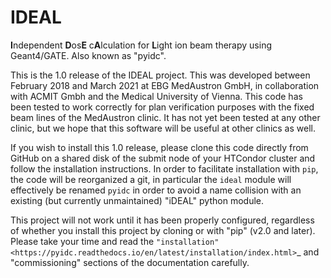 # IDEAL
**I**ndependent **D**os**E** c**A**lculation for **L**ight ion beam therapy using Geant4/GATE. Also known as "pyidc".

This is the 1.0 release of the IDEAL project. This was developed between
February 2018 and March 2021 at EBG MedAustron GmbH, in collaboration with
ACMIT Gmbh and the Medical University of Vienna.  This code has been tested to
work correctly for plan verification purposes with the fixed beam lines of the
MedAustron clinic. It has not yet been tested at any other clinic, but we hope
that this software will be useful at other clinics as well.

If you wish to install this 1.0 release, please clone this code directly from
GitHub on a shared disk of the submit node of your HTCondor cluster and follow
the installation instructions.  In order to facilitate installation with `pip`,
the code will be reorganized a git, in particular the `ideal` module will
effectively be renamed `pyidc` in order to avoid a name collision with an
existing (but currently unmaintained) "iDEAL" python module.

This project will not work until it has been properly configured, regardless of
whether you install this project by cloning or with "pip" (v2.0 and later).
Please take your time and read the `"installation" <https://pyidc.readthedocs.io/en/latest/installation/index.html>`_ and "commissioning" sections
of the documentation carefully.
